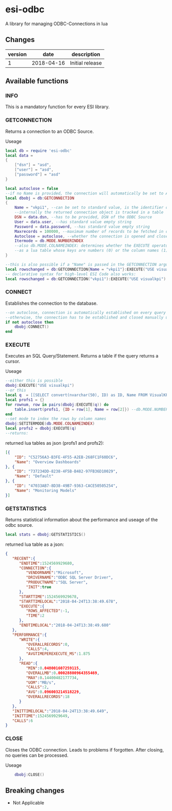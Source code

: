 # esi-odbc

A library for managing ODBC-Connections in lua

## Changes

version | date | description
------- | ---- | -----------
1 | 2018-04-16 | Initial release

## Available functions

### INFO

This is a mandatory function for every ESI library.

### GETCONNECTION

Returns a connection to an ODBC Source.

Useage

```lua
local db = require 'esi-odbc'
local data = 
{
    ["dsn"] = "asd",
    ["user"] = "asd",
    ["password"] = "asd"
}

local autoclose = false
--if no Name is provided, the connection will automatically be set to Autoclose
local dbobj = db:GETCONNECTION
{
    Name = "vkpi1", --can be set to standard value, is the identifier of the connection, 
    --internally the returned connection object is tracked in a table
    DSN = data.dsn, --has to be provided, DSN of the ODBC Source
    User = data.user, --has standard value empty string
    Password = data.password, --has standard value empty string
    Maxrecords = 100000, --maximum number of records to be fetched in one call, has standard value 10000
    Autoclose = autoclose, --whether the connection is opened and closed on demand when executing a query, by default false
    Itermode = db.MODE.NUMBERINDEX 
    --also db.MODE.COLNAMEINDEX: determines whether the EXECUTE operatur returns rows 
    --as a lua table whose keys are numbers (0) or the column names (1)
}

--this is also possible if a "Name" is passed in the GETCONNECTION argument table
local rowschanged = db:GETCONNECTION{Name = "vkpi1"}:EXECUTE("USE visualkpi")
-- declarative syntax for high-level ESI Code also works:
local rowschanged = db:GETCONNECTION("vkpi1"):EXECUTE("USE visualkpi")
```

### CONNECT

Establishes the connection to the database.

```lua
--on autoclose, connection is automatically established on every query and closed afterwards
--otherwise, the connection has to be established and closed manually using :CONNECT() and :CLOSE()
if not autoclose then
    dbobj:CONNECT()
end
```

### EXECUTE

Executes an SQL Query/Statement. Returns a table if the query returns a cursor.

Useage

```lua
--either this is possible
dbobj:EXECUTE("USE visualkpi")
--or this
local q  = [[SELECT convert(nvarchar(50), ID) as ID, Name FROM VisualKPI.dbo.tableProfiles]]
local profs1 = {}
for rownum, row in pairs(dbobj:EXECUTE(q)) do
    table.insert(profs1, {ID = row[1], Name = row[2]}) --db.MODE.NUMBERINDEX
end
--set mode to index the rows by column names
dbobj:SETITERMODE(db.MODE.COLNAMEINDEX)
local profs2 = dbobj:EXECUTE(q)
--returns:
```

returned lua tables as json (profs1 and profs2):

```json
[{
    "ID": "C52756A3-B3FE-4F55-A2EB-268FC1F60DC6",
    "Name": "Overview Dashboards"
}, {
    "ID": "737234DD-8238-4F5B-B482-97FB36D10029",
    "Name": "Default"
}, {
    "ID": "47033AB7-8D38-49B7-9363-CACE50505254",
    "Name": "Monitoring Models"
}]
```

### GETSTATISTICS

Returns statistical information about the performance and useage of the odbc source.

```lua
local stats = dbobj:GETSTATISTICS()
```
returned lua table as a json:

```json
{  
   "RECENT":{  
      "ENDTIME":1524569929680,
      "CONNECTION":{  
         "VENDORNAME":"Microsoft",
         "DRIVERNAME":"ODBC SQL Server Driver",
         "PRODUCTNAME":"SQL Server",
         "INIT":true
      },
      "STARTTIME":1524569929678,
      "STARTTIMELOCAL":"2018-04-24T13:38:49.678",
      "EXECUTE":{  
         "ROWS_AFFECTED":-1,
         "TIME":2
      },
      "ENDTIMELOCAL":"2018-04-24T13:38:49.680"
   },
   "PERFORMANCE":{  
      "WRITE":{  
         "OVERALLRECORDS":0,
         "CALLS":4,
         "AVGTIMEPEREXECUTE_MS":1.875
      },
      "READ":{  
         "MIN":0.048001607259115,
         "OVERALLMB":0.00028800964355469,
         "MAX":0.14400482177734,
         "UOM":"MB/s",
         "CALLS":2,
         "AVG":0.096003214518229,
         "OVERALLRECORDS":18
      }
   },
   "INITTIMELOCAL":"2018-04-24T13:38:49.649",
   "INITTIME":1524569929649,
   "CALLS":6
}
```

### CLOSE

Closes the ODBC connection. Leads to problems if forgotten.
After closing, no queries can be processed.

Useage

```lua
    dbobj:CLOSE()
```

## Breaking changes

- Not Applicable